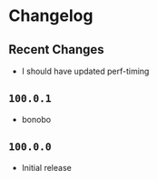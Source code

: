# Changelog

## Recent Changes

- I should have updated perf-timing

## `100.0.1`

- bonobo

## `100.0.0`

- Initial release
